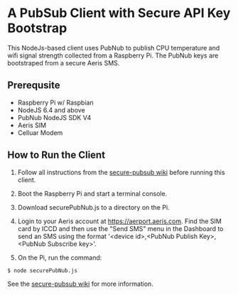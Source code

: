 # A PubSub Client with Secure API Key Bootstrap
This NodeJs-based client uses PubNub to publish CPU temperature and wifi signal strength collected from a Raspberry Pi. The PubNub keys are bootstraped from a secure Aeris SMS.
## Prerequsite
* Raspberry Pi w/ Raspbian
* NodeJS 6.4 and above
* PubNub NodeJS SDK V4
* Aeris SIM
* Celluar Modem

## How to Run the Client
1. Follow all instructions from the [secure-pubsub wiki](https://github.com/aerisiot/secure-pubsub/wiki) before running this client.

2. Boot the Raspberry Pi and start a terminal console.

3. Download securePubNub.js to a directory on the Pi.

4. Login to your Aeris account at https://aerport.aeris.com. Find the SIM card by ICCD and then use the "Send SMS" menu in the Dashboard to send an SMS using the format '<device id\>,<PubNub Publish Key\>,<PubNub Subscribe key\>'.

5. On the Pi, run the command:
```sh
$ node securePubNub.js
```

See the [secure-pubsub wiki](https://github.com/aerisiot/secure-pubsub/wiki) for more information.
